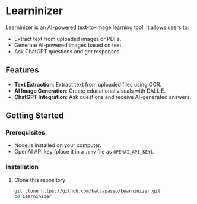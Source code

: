 # Learninizer

Learninizer is an AI-powered text-to-image learning tool. It allows users to:
- Extract text from uploaded images or PDFs.
- Generate AI-powered images based on text.
- Ask ChatGPT questions and get responses.

## Features
- **Text Extraction**: Extract text from uploaded files using OCR.
- **AI Image Generation**: Create educational visuals with DALL·E.
- **ChatGPT Integration**: Ask questions and receive AI-generated answers.

## Getting Started
### Prerequisites
- Node.js installed on your computer.
- OpenAI API key (place it in a `.env` file as `OPENAI_API_KEY`).

### Installation
1. Clone this repository:
   ```bash
   git clone https://github.com/katcapasso/Learninizer.git
   cd Learninizer
